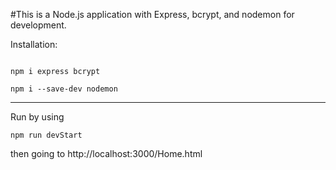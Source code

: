 #This is a Node.js application with Express, bcrypt, and nodemon for development.

Installation:
```

npm i express bcrypt

npm i --save-dev nodemon
```
--------------

Run by using
```
npm run devStart
```
then going to
http://localhost:3000/Home.html
